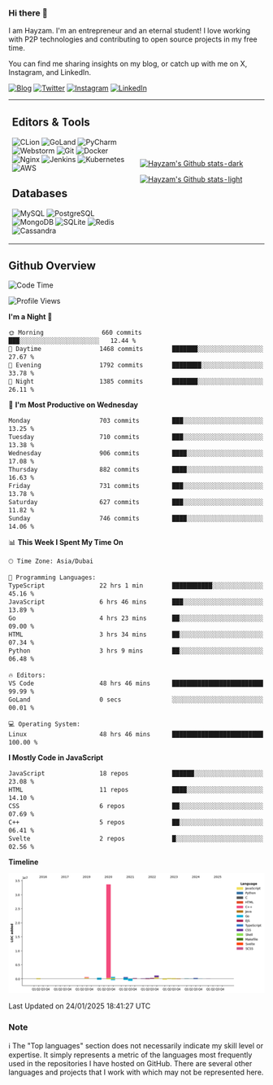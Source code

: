 ### Hi there 👋

I am Hayzam. I'm an entrepreneur and an eternal student! I love working with P2P technologies and contributing to open source projects in my free time.

You can find me sharing insights on my blog, or catch up with me on X, Instagram, and LinkedIn.

[![Blog](https://img.shields.io/badge/Blog-%2312100E.svg?&style=for-the-badge&logo=medium&logoColor=white)](https://hayzam.com)
[![Twitter](https://img.shields.io/badge/Twitter-%231DA1F2.svg?&style=for-the-badge&logo=X&logoColor=white)](https://twitter.com/hayzam_js)
[![Instagram](https://img.shields.io/badge/Instagram-%23E4405F.svg?&style=for-the-badge&logo=instagram&logoColor=white)](https://instagram.com/hayzam.ts)
[![LinkedIn](https://img.shields.io/badge/LinkedIn-%230077B5.svg?&style=for-the-badge&logo=linkedin&logoColor=white)](https://www.linkedin.com/in/hayzam-s-2b9b95139/)

<table width="100%">
<tr>
<td width="50%">

## Editors & Tools

![CLion](https://img.shields.io/badge/-CLion-000000?style=flat&logo=CLion)
![GoLand](https://img.shields.io/badge/-GoLand-000000?style=flat&logo=Goland)
![PyCharm](https://img.shields.io/badge/-PyCharm-000000?style=flat&logo=PyCharm)
![Webstorm](https://img.shields.io/badge/-WebStorm-000000?style=flat&logo=WebStorm)
![Git](https://img.shields.io/badge/-Git-000000?style=flat&logo=git)
![Docker](https://img.shields.io/badge/-Docker-000000?style=flat&logo=docker)
![Nginx](https://img.shields.io/badge/-Nginx-000000?style=flat&logo=nginx)
![Jenkins](https://img.shields.io/badge/-Jenkins-000000?style=flat&logo=jenkins)
![Kubernetes](https://img.shields.io/badge/-Kubernetes-000000?style=flat&logo=kubernetes)
![AWS](https://img.shields.io/badge/-AWS-000000?style=flat&logo=amazon-aws)

## Databases

![MySQL](https://img.shields.io/badge/-MySQL-000000?style=flat&logo=mysql)
![PostgreSQL](https://img.shields.io/badge/-PostgreSQL-000000?style=flat&logo=postgresql)
![MongoDB](https://img.shields.io/badge/-MongoDB-000000?style=flat&logo=mongodb)
![SQLite](https://img.shields.io/badge/-SQLite-000000?style=flat&logo=sqlite)
![Redis](https://img.shields.io/badge/-Redis-000000?style=flat&logo=redis)
![Cassandra](https://img.shields.io/badge/-Cassandra-000000?style=flat&logo=apache-cassandra)
</div>

<td width="50%">
 
[![Hayzam's Github stats-dark](https://github-readme-stats.vercel.app/api?username=hayzamjs&show_icons=true&theme=dark#gh-dark-mode-only)](https://github.com/anuraghazra/github-readme-stats#gh-dark-mode-only)
 
[![Hayzam's Github stats-light](https://github-readme-stats.vercel.app/api?username=hayzamjs&show_icons=true&theme=default#gh-light-mode-only)](https://github.com/anuraghazra/github-readme-stats#gh-light-mode-only)

</td>
</tr>
</table>
 
## Github Overview


<!--START_SECTION:waka-->
![Code Time](http://img.shields.io/badge/Code%20Time-1%2C619%20hrs%2048%20mins-blue)

![Profile Views](http://img.shields.io/badge/Profile%20Views-1-blue)

**I'm a Night 🦉** 

```text
🌞 Morning                660 commits         ███░░░░░░░░░░░░░░░░░░░░░░   12.44 % 
🌆 Daytime                1468 commits        ███████░░░░░░░░░░░░░░░░░░   27.67 % 
🌃 Evening                1792 commits        ████████░░░░░░░░░░░░░░░░░   33.78 % 
🌙 Night                  1385 commits        ███████░░░░░░░░░░░░░░░░░░   26.11 % 
```
📅 **I'm Most Productive on Wednesday** 

```text
Monday                   703 commits         ███░░░░░░░░░░░░░░░░░░░░░░   13.25 % 
Tuesday                  710 commits         ███░░░░░░░░░░░░░░░░░░░░░░   13.38 % 
Wednesday                906 commits         ████░░░░░░░░░░░░░░░░░░░░░   17.08 % 
Thursday                 882 commits         ████░░░░░░░░░░░░░░░░░░░░░   16.63 % 
Friday                   731 commits         ███░░░░░░░░░░░░░░░░░░░░░░   13.78 % 
Saturday                 627 commits         ███░░░░░░░░░░░░░░░░░░░░░░   11.82 % 
Sunday                   746 commits         ████░░░░░░░░░░░░░░░░░░░░░   14.06 % 
```


📊 **This Week I Spent My Time On** 

```text
🕑︎ Time Zone: Asia/Dubai

💬 Programming Languages: 
TypeScript               22 hrs 1 min        ███████████░░░░░░░░░░░░░░   45.16 % 
JavaScript               6 hrs 46 mins       ███░░░░░░░░░░░░░░░░░░░░░░   13.89 % 
Go                       4 hrs 23 mins       ██░░░░░░░░░░░░░░░░░░░░░░░   09.00 % 
HTML                     3 hrs 34 mins       ██░░░░░░░░░░░░░░░░░░░░░░░   07.34 % 
Python                   3 hrs 9 mins        ██░░░░░░░░░░░░░░░░░░░░░░░   06.48 % 

🔥 Editors: 
VS Code                  48 hrs 46 mins      █████████████████████████   99.99 % 
GoLand                   0 secs              ░░░░░░░░░░░░░░░░░░░░░░░░░   00.01 % 

💻 Operating System: 
Linux                    48 hrs 46 mins      █████████████████████████   100.00 % 
```

**I Mostly Code in JavaScript** 

```text
JavaScript               18 repos            ██████░░░░░░░░░░░░░░░░░░░   23.08 % 
HTML                     11 repos            ████░░░░░░░░░░░░░░░░░░░░░   14.10 % 
CSS                      6 repos             ██░░░░░░░░░░░░░░░░░░░░░░░   07.69 % 
C++                      5 repos             ██░░░░░░░░░░░░░░░░░░░░░░░   06.41 % 
Svelte                   2 repos             █░░░░░░░░░░░░░░░░░░░░░░░░   02.56 % 
```



**Timeline**

![Lines of Code chart](https://raw.githubusercontent.com/hayzamjs/hayzamjs/main/assets/bar_graph.png)


 Last Updated on 24/01/2025 18:41:27 UTC
<!--END_SECTION:waka-->


### Note 

:information_source: The "Top languages" section does not necessarily indicate my skill level or expertise. It simply represents a metric of the languages most frequently used in the repositories I have hosted on GitHub. There are several other languages and projects that I work with which may not be represented here. 

